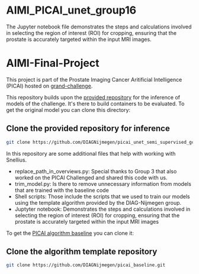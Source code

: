 # AIMI_PICAI_unet_group16

The Jupyter notebook file demonstrates the steps and calculations involved in selecting the region of interest (ROI) for cropping, ensuring that the prostate is accurately targeted within the input MRI images.

# AIMI-Final-Project

This project is part of the Prostate Imaging Cancer Aritificial Intelligence (PICAI) hosted on [grand-challenge](https://pi-cai.grand-challenge.org/).

This repository builds upon the [provided repository](https://github.com/DIAGNijmegen/picai_unet_semi_supervised_gc_algorithm) for the inference of models of the challenge. It's there to build containers to be evaluated. To get the original model you can clone this directory:

## Clone the provided repository for inference
```bash
git clone https://github.com/DIAGNijmegen/picai_unet_semi_supervised_gc_algorithm.git
```
In this repository are some additional files that help with working with Snellius.
- replace_path_in_overviews.py: Special thanks to Group 3 that also worked on the PICAI Challenged and shared this code with us.
- trim_model.py: Is there to remove unnecessary information from models that are trained with the baseline code
- Shell scripts: Those include the scripts that we used to train our models using the template algorithm provided by the DIAG-Nijmegen group.
- Juptyter notebook: Demonstrates the steps and calculations involved in selecting the region of interest (ROI) for cropping, ensuring that the prostate is accurately targeted within the input MRI images

To get the [PICAI algorithm baseline](https://github.com/DIAGNijmegen/picai_baseline/) you can clone it:

## Clone the algorithm template repository
```bash
git clone https://github.com/DIAGNijmegen/picai_baseline.git
```

